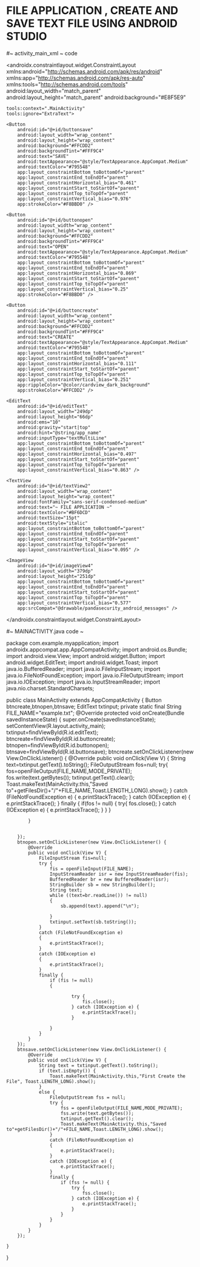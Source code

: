 # FILE APPLICATION , CREATE AND SAVE TEXT FILE USING ANDROID STUDIO

#~   activity_main_xml ~ code

<?xml version="1.0" encoding="utf-8"?>
<androidx.constraintlayout.widget.ConstraintLayout xmlns:android="http://schemas.android.com/apk/res/android"
    xmlns:app="http://schemas.android.com/apk/res-auto"
    xmlns:tools="http://schemas.android.com/tools"
    android:layout_width="match_parent"
    android:layout_height="match_parent"
    android:background="#E8F5E9"

    tools:context=".MainActivity"
    tools:ignore="ExtraText">

    <Button
        android:id="@+id/buttonsave"
        android:layout_width="wrap_content"
        android:layout_height="wrap_content"
        android:background="#FFCDD2"
        android:backgroundTint="#FFF9C4"
        android:text="SAVE"
        android:textAppearance="@style/TextAppearance.AppCompat.Medium"
        android:textColor="#795548"
        app:layout_constraintBottom_toBottomOf="parent"
        app:layout_constraintEnd_toEndOf="parent"
        app:layout_constraintHorizontal_bias="0.461"
        app:layout_constraintStart_toStartOf="parent"
        app:layout_constraintTop_toTopOf="parent"
        app:layout_constraintVertical_bias="0.976"
        app:strokeColor="#F8BBD0" />

    <Button
        android:id="@+id/buttonopen"
        android:layout_width="wrap_content"
        android:layout_height="wrap_content"
        android:background="#FFCDD2"
        android:backgroundTint="#FFF9C4"
        android:text="OPEN"
        android:textAppearance="@style/TextAppearance.AppCompat.Medium"
        android:textColor="#795548"
        app:layout_constraintBottom_toBottomOf="parent"
        app:layout_constraintEnd_toEndOf="parent"
        app:layout_constraintHorizontal_bias="0.869"
        app:layout_constraintStart_toStartOf="parent"
        app:layout_constraintTop_toTopOf="parent"
        app:layout_constraintVertical_bias="0.25"
        app:strokeColor="#F8BBD0" />

    <Button
        android:id="@+id/buttoncreate"
        android:layout_width="wrap_content"
        android:layout_height="wrap_content"
        android:background="#FFCDD2"
        android:backgroundTint="#FFF9C4"
        android:text="CREATE"
        android:textAppearance="@style/TextAppearance.AppCompat.Medium"
        android:textColor="#795548"
        app:layout_constraintBottom_toBottomOf="parent"
        app:layout_constraintEnd_toEndOf="parent"
        app:layout_constraintHorizontal_bias="0.111"
        app:layout_constraintStart_toStartOf="parent"
        app:layout_constraintTop_toTopOf="parent"
        app:layout_constraintVertical_bias="0.251"
        app:rippleColor="@color/cardview_dark_background"
        app:strokeColor="#FFCDD2" />

    <EditText
        android:id="@+id/editText"
        android:layout_width="249dp"
        android:layout_height="66dp"
        android:ems="10"
        android:gravity="start|top"
        android:hint="@string/app_name"
        android:inputType="textMultiLine"
        app:layout_constraintBottom_toBottomOf="parent"
        app:layout_constraintEnd_toEndOf="parent"
        app:layout_constraintHorizontal_bias="0.497"
        app:layout_constraintStart_toStartOf="parent"
        app:layout_constraintTop_toTopOf="parent"
        app:layout_constraintVertical_bias="0.863" />

    <TextView
        android:id="@+id/textView2"
        android:layout_width="wrap_content"
        android:layout_height="wrap_content"
        android:fontFamily="sans-serif-condensed-medium"
        android:text="~ FILE APPLICATION ~"
        android:textColor="#BF6DCD"
        android:textSize="15pt"
        android:textStyle="italic"
        app:layout_constraintBottom_toBottomOf="parent"
        app:layout_constraintEnd_toEndOf="parent"
        app:layout_constraintStart_toStartOf="parent"
        app:layout_constraintTop_toTopOf="parent"
        app:layout_constraintVertical_bias="0.095" />

    <ImageView
        android:id="@+id/imageView4"
        android:layout_width="379dp"
        android:layout_height="251dp"
        app:layout_constraintBottom_toBottomOf="parent"
        app:layout_constraintEnd_toEndOf="parent"
        app:layout_constraintStart_toStartOf="parent"
        app:layout_constraintTop_toTopOf="parent"
        app:layout_constraintVertical_bias="0.577"
        app:srcCompat="@drawable/pandasecurity_android_messages" />

</androidx.constraintlayout.widget.ConstraintLayout>



#~ MAINACTIVITY.java code ~





package com.example.myapplication;
import androidx.appcompat.app.AppCompatActivity;
import android.os.Bundle;
import android.view.View;
import android.widget.Button;
import android.widget.EditText;
import android.widget.Toast;
import java.io.BufferedReader;
import java.io.FileInputStream;
import java.io.FileNotFoundException;
import java.io.FileOutputStream;
import java.io.IOException;
import java.io.InputStreamReader;
import java.nio.charset.StandardCharsets;

public class MainActivity extends AppCompatActivity {
    Button btncreate,btnopen,btnsave;
    EditText txtinput;
    private static final String FILE_NAME="example.txt";
    @Override
    protected void onCreate(Bundle savedInstanceState) {
        super.onCreate(savedInstanceState);
        setContentView(R.layout.activity_main);
        txtinput=findViewById(R.id.editText);
        btncreate=findViewById(R.id.buttoncreate);
        btnopen=findViewById(R.id.buttonopen);
        btnsave=findViewById(R.id.buttonsave);
        btncreate.setOnClickListener(new View.OnClickListener() {
            @Override
            public void onClick(View V) {
                String text=txtinput.getText().toString();
                FileOutputStream fos=null;
                try{
                    fos=openFileOutput(FILE_NAME,MODE_PRIVATE);
                    fos.write(text.getBytes());
                    txtinput.getText().clear();
                    Toast.makeText(MainActivity.this,"Saved to"+getFilesDir()+"/"+FILE_NAME,Toast.LENGTH_LONG).show();
                } catch (FileNotFoundException e) {
                    e.printStackTrace();
                }
                catch (IOException e)
                {
                    e.printStackTrace();
                }
                finally {
                    if(fos != null)
                    {
                        try{
                            fos.close();
                        }
                        catch (IOException e)
                        {
                            e.printStackTrace();
                        }
                    }
                }


            }


        });
        btnopen.setOnClickListener(new View.OnClickListener() {
            @Override
            public void onClick(View V) {
                FileInputStream fis=null;
                try {
                    fis = openFileInput(FILE_NAME);
                    InputStreamReader isr = new InputStreamReader(fis);
                    BufferedReader br = new BufferedReader(isr);
                    StringBuilder sb = new StringBuilder();
                    String text;
                    while ((text=br.readLine()) != null)
                    {
                        sb.append(text).append("\n");

                    }
                    txtinput.setText(sb.toString());
                }
                catch (FileNotFoundException e)
                {
                    e.printStackTrace();
                }
                catch (IOException e)
                {
                    e.printStackTrace();
                }
                finally {
                    if (fis != null)
                    {

                            try {
                                fis.close();
                            } catch (IOException e) {
                                e.printStackTrace();
                            }

                    }
                }
            }
        });
        btnsave.setOnClickListener(new View.OnClickListener() {
            @Override
            public void onClick(View V) {
                String text = txtinput.getText().toString();
                if (text.isEmpty()) {
                    Toast.makeText(MainActivity.this,"First Create the File", Toast.LENGTH_LONG).show();
                }
                else {
                    FileOutputStream fss = null;
                    try {
                        fss = openFileOutput(FILE_NAME,MODE_PRIVATE);
                        fss.write(text.getBytes());
                        txtinput.getText().clear();
                        Toast.makeText(MainActivity.this,"Saved to"+getFilesDir()+"/"+FILE_NAME,Toast.LENGTH_LONG).show();
                    }
                    catch (FileNotFoundException e)
                    {
                        e.printStackTrace();
                    }
                    catch (IOException e) {
                        e.printStackTrace();
                    }
                    finally {
                        if (fss != null) {
                            try {
                                fss.close();
                            } catch (IOException e) {
                                e.printStackTrace();
                            }
                        }
                    }
                }
            }
        });

    }
}
